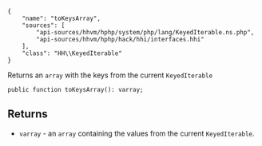 ``` yamlmeta
{
    "name": "toKeysArray",
    "sources": [
        "api-sources/hhvm/hphp/system/php/lang/KeyedIterable.ns.php",
        "api-sources/hhvm/hphp/hack/hhi/interfaces.hhi"
    ],
    "class": "HH\\KeyedIterable"
}
```




Returns an ` array ` with the keys from the current `` KeyedIterable ``




``` Hack
public function toKeysArray(): varray;
```




## Returns




+ ` varray ` - an `` array `` containing the values from the current
  ``` KeyedIterable ```.
<!-- HHAPIDOC -->
